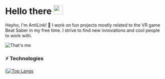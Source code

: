 # Hello there <img src="https://github.com/TheDudeThatCode/TheDudeThatCode/blob/master/Assets/Hi.gif" width="29px"> 

Heyho, I'm AntiLink! 🦉
I work on fun projects mostly related to the VR game Beat Saber in my free time.
I strive to find new innovations and cool people to work with.

![That's me](https://user-images.githubusercontent.com/63516009/203315393-03fcabfa-8e7c-4c51-8f61-0ac7e10c70ea.png)

### ⚡ Technologies
[[![Top Langs](https://github-readme-stats.vercel.app/api/top-langs/?username=anuraghazra&layout=compact)](https://github.com/anuraghazra/github-readme-stats)
<!---
AntiLink99/AntiLink99 is a ✨ special ✨ repository because its `README.md` (this file) appears on your GitHub profile.
You can click the Preview link to take a look at your changes.
--->
